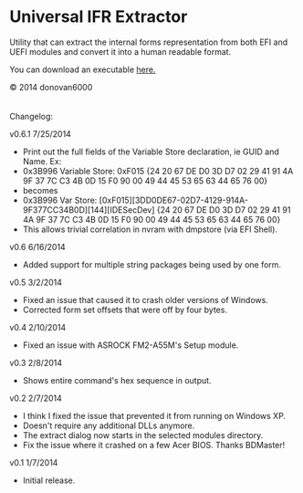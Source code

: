 Universal IFR Extractor
=======================

Utility that can extract the internal forms representation from both EFI and UEFI modules and convert it into a human readable format.

You can download an executable <a href="http://bios-mods.com/pub/donovan6000/Software/Universal%20IFR%20Extractor/Universal%20IFR%20Extractor.exe">here.</a>

© 2014 donovan6000
<br /><br /><br />
Changelog:

v0.6.1 7/25/2014
* Print out the full fields of the Variable Store declaration, ie GUID and Name. Ex:
* 0x3B996 	Variable Store: 0xF015 {24 20 67 DE D0 3D D7 02 29 41 91 4A 9F 37 7C C3 4B 0D 15 F0 90 00 49 44 45 53 65 63 44 65 76 00}
* becomes
* 0x3B996 	Var Store: [0xF015][3DD0DE67-02D7-4129-914A-9F377CC34B0D][144][IDESecDev] {24 20 67 DE D0 3D D7 02 29 41 91 4A 9F 37 7C C3 4B 0D 15 F0 90 00 49 44 45 53 65 63 44 65 76 00}
* This allows trivial correlation in nvram with dmpstore (via EFI Shell).

v0.6 6/16/2014
* Added support for multiple string packages being used by one form.

v0.5 3/2/2014
* Fixed an issue that caused it to crash older versions of Windows.
* Corrected form set offsets that were off by four bytes.

v0.4 2/10/2014
* Fixed an issue with ASROCK FM2-A55M's Setup module. 

v0.3 2/8/2014
* Shows entire command's hex sequence in output.

v0.2 2/7/2014
* I think I fixed the issue that prevented it from running on Windows XP.
* Doesn't require any additional DLLs anymore.
* The extract dialog now starts in the selected modules directory.
* Fix the issue where it crashed on a few Acer BIOS. Thanks BDMaster!

v0.1 1/7/2014
* Initial release.

